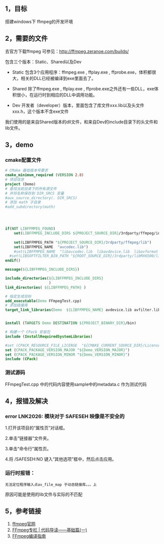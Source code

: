 

## 1，目标

搭建windows下 ffmpeg的开发环境

## 2，需要的文件

去官方下载ffmpeg  可参见：http://ffmpeg.zeranoe.com/builds/  

包含三个版本：Static、Shared以及Dev

- Static   包含3个应用程序：ffmpeg.exe , ffplay.exe , ffprobe.exe，体积都很大，相关的DLL已经被编译到exe里面去了。


- Shared  除了ffmpeg.exe , ffplay.exe , ffprobe.exe之外还有一些DLL，exe体积很小，在运行时到相应的DLL中调用功能。


- Dev      开发者（developer）版本，里面包含了库文件xxx.lib以及头文件xxx.h，这个版本不含exe文件
  

我们使用的是来自Shared版本的dll文件，和来自Dev的include目录下的头文件和lib文件。



## 3，demo

### cmake配置文件

```cmake
# CMake 最低版本号要求
cmake_minimum_required (VERSION 2.8)
# 项目信息
project (Demo)
# 查找当前目录下的所有源文件
# 并将名称保存到 DIR_SRCS 变量
#aux_source_directory(. DIR_SRCS)
# 添加 math 子目录
#add_subdirectory(math)




if(NOT LIBFFMPEG_FOUND)
	set(LIBFFMPEG_INCLUDE_DIRS ${PROJECT_SOURCE_DIR}/3rdparty/ffmpeg/inc)
  
	set(LIBFFMPEG_PATH "${PROJECT_SOURCE_DIR}/3rdparty/ffmpeg/lib")
    set(LIBFFMPEG_NAME  "avcodec.lib")
    #set(LIBFFMPEG_NAME  "libavcodec.lib  libavdevice.lib  libavformat libavutil libavfilter")
  #set(LIBSOFTFILTER_BIN_PATH "${ROOT_SOURCE_DIR}/3rdparty/libMX6500/libs" )
endif()

message(${LIBFFMPEG_INCLUDE_DIRS})

include_directories(${LIBFFMPEG_INCLUDE_DIRS} 
					)
link_directories( ${LIBFFMPEG_PATH} )

# 指定生成目标 
add_executable(Demo FFmpegTest.cpp)
# 添加链接库
target_link_libraries(Demo  ${LIBFFMPEG_NAME} avdevice.lib avfilter.lib avformat.lib avutil.lib)


install (TARGETS Demo DESTINATION ${PROJECT_BINARY_DIR}/bin)

# 构建一个 CPack 安装包
include (InstallRequiredSystemLibraries)

#set (CPACK_RESOURCE_FILE_LICENSE  "${CMAKE_CURRENT_SOURCE_DIR}/License.txt")
set (CPACK_PACKAGE_VERSION_MAJOR "${Demo_VERSION_MAJOR}")
set (CPACK_PACKAGE_VERSION_MINOR "${Demo_VERSION_MINOR}")
include (CPack)
```

### 测试源码

FFmpegTest.cpp 中的代码内容使用sample中的metadata.c 作为测试代码





## 4，报错及解决

### error LNK2026: 模块对于 SAFESEH 映像是不安全的

1.打开该项目的“属性页”对话框。

2.单击“链接器”文件夹。

3.单击“命令行”属性页。

4.将 /SAFESEH:NO 键入“其他选项”框中，然后点击应用。



### 运行时报错：

```
无法定位程序输入点av_file_map 于动态链接库。。。上
```

原因可能是使用的lib文件与实际的不匹配



## 5，参考链接

1. [ffmpeg官网](http://ffmpeg.org/)
2. [FFmpeg专栏 | 代码导读——基础篇(一) ](http://www.livevideostack.com/portal.php?mod=view&aid=65)
3. [FFmpeg编译指南](https://trac.ffmpeg.org/wiki/CompilationGuide)

